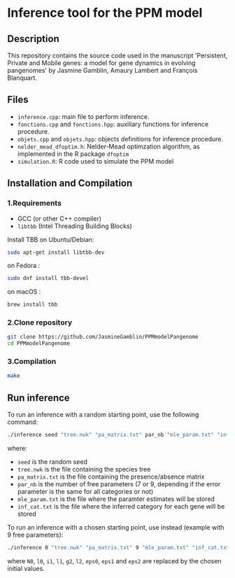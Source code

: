 # Inference tool for the PPM model

## Description
This repository contains the source code used in the manuscript 'Persistent, Private and Mobile genes: a model for gene dynamics in evolving pangenomes' by Jasmine Gamblin, Amaury Lambert and François Blanquart.

## Files
- `inference.cpp`: main file to perform inference.
- `fonctions.cpp` and `fonctions.hpp`: auxiliary functions for inference procedure.
- `objets.cpp` and `objets.hpp`: objects definitions for inference procedure.
- `nelder_mead_dfoptim.h`: Nelder-Mead optimzation algorithm, as implemented in the R package `dfoptim`
- `simulation.R`: R code used to simulate the PPM model

## Installation and Compilation

### 1.Requirements
- GCC (or other C++ compiler)
- `libtbb` (Intel Threading Building Blocks)

Install TBB on Ubuntu/Debian:
```sh
sudo apt-get install libtbb-dev
```
on Fedora :
```sh
sudo dnf install tbb-devel
```
on macOS :
```sh
brew install tbb
```

### 2.Clone repository
```sh
git clone https://github.com/JasmineGamblin/PPMmodelPangenome
cd PPMmodelPangenome
```

### 3.Compilation
```sh
make
```

## Run inference
To run an inference with a random starting point, use the following command:
```sh
./inference seed "tree.nwk" "pa_matrix.txt" par_nb "mle_param.txt" "inf_cat.txt"
```
where:
- `seed` is the random seed
- `tree.nwk` is the file containing the species tree
- `pa_matrix.txt` is the file containing the presence/absence matrix
- `par_nb` is the number of free parameters (7 or 9, depending if the error parameter is the same for all categories or not)
- `mle_param.txt` is the file where the paramter estimates will be stored
- `inf_cat.txt` is the file where the inferred category for each gene will be stored


To run an inference with a chosen starting point, use instead (example with 9 free parameters):
```sh
./inference 0 "tree.nwk" "pa_matrix.txt" 9 "mle_param.txt" "inf_cat.txt" N0 l0 i1 l1 g2 l2 eps0 eps1 eps2
```
where `N0`, `l0`, `i1`, `l1`, `g2`, `l2`, `eps0`, `eps1` and `eps2` are replaced by the chosen initial values.
